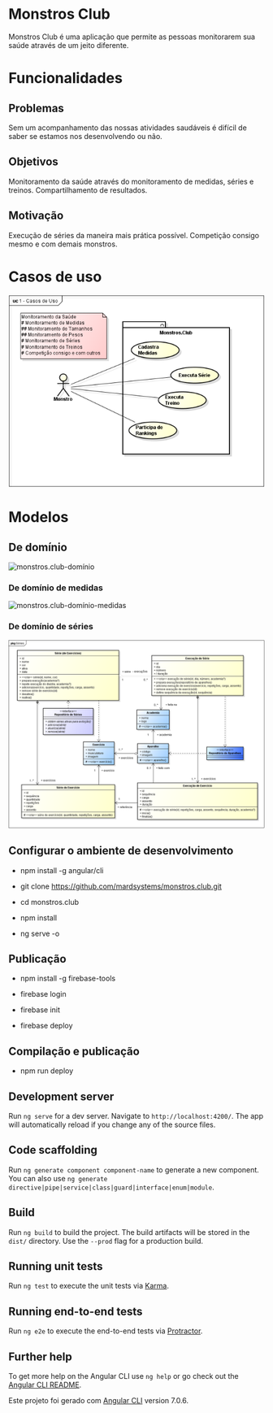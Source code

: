 # Monstros Club

Monstros Club é uma aplicação que permite as pessoas monitorarem sua saúde através de um jeito diferente.

# Funcionalidades

## Problemas

Sem um acompanhamento das nossas atividades saudáveis é difícil de saber se estamos nos desenvolvendo ou não.

## Objetivos

Monitoramento da saúde através do monitoramento de medidas, séries e treinos.
Compartilhamento de resultados.

## Motivação

Execução de séries da maneira mais prática possível.
Competição consigo mesmo e com demais monstros.

# Casos de uso
![monstros.club-casos-de-uso](doc/monstros.club-casos-de-uso.png)

# Modelos
## De domínio
![monstros.club-domínio](doc/monstros.club-domínio.png)

### De domínio de medidas
![monstros.club-domínio-medidas](doc/monstros.club-domínio-medidas.png)

### De domínio de séries
![monstros.club-domínio-séries](doc/monstros.club-domínio-séries.png)

## Configurar o ambiente de desenvolvimento
* npm install -g angular/cli

* git clone https://github.com/mardsystems/monstros.club.git
* cd monstros.club
* npm install

* ng serve -o

## Publicação
* npm install -g firebase-tools

* firebase login
* firebase init
* firebase deploy

## Compilação e publicação
* npm run deploy

## Development server

Run `ng serve` for a dev server. Navigate to `http://localhost:4200/`. The app will automatically reload if you change any of the source files.

## Code scaffolding

Run `ng generate component component-name` to generate a new component. You can also use `ng generate directive|pipe|service|class|guard|interface|enum|module`.

## Build

Run `ng build` to build the project. The build artifacts will be stored in the `dist/` directory. Use the `--prod` flag for a production build.

## Running unit tests

Run `ng test` to execute the unit tests via [Karma](https://karma-runner.github.io).

## Running end-to-end tests

Run `ng e2e` to execute the end-to-end tests via [Protractor](http://www.protractortest.org/).

## Further help

To get more help on the Angular CLI use `ng help` or go check out the [Angular CLI README](https://github.com/angular/angular-cli/blob/master/README.md).

Este projeto foi gerado com [Angular CLI](https://github.com/angular/angular-cli) version 7.0.6.
